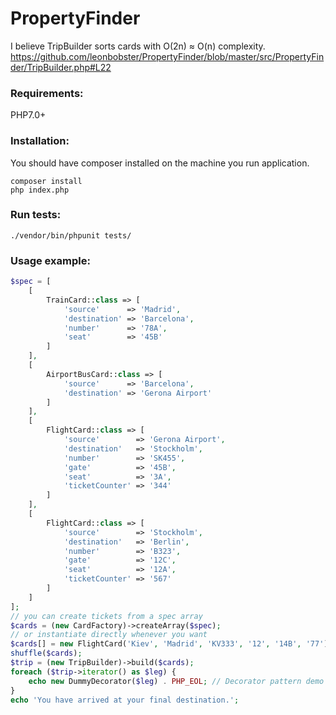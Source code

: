# PropertyFinder

I believe TripBuilder sorts cards with O(2n) &asymp; O(n) complexity.
https://github.com/leonbobster/PropertyFinder/blob/master/src/PropertyFinder/TripBuilder.php#L22

### Requirements:
PHP7.0+

### Installation:
You should have composer installed on the machine you run application.
```
composer install
php index.php
```

### Run tests:
```
./vendor/bin/phpunit tests/
```

### Usage example:
```php
$spec = [
    [
        TrainCard::class => [
            'source'      => 'Madrid',
            'destination' => 'Barcelona',
            'number'      => '78A',
            'seat'        => '45B'
        ]
    ],
    [
        AirportBusCard::class => [
            'source'      => 'Barcelona',
            'destination' => 'Gerona Airport'
        ]
    ],
    [
        FlightCard::class => [
            'source'        => 'Gerona Airport',
            'destination'   => 'Stockholm',
            'number'        => 'SK455',
            'gate'          => '45B',
            'seat'          => '3A',
            'ticketCounter' => '344'
        ]
    ],
    [
        FlightCard::class => [
            'source'        => 'Stockholm',
            'destination'   => 'Berlin',
            'number'        => 'B323',
            'gate'          => '12C',
            'seat'          => '12A',
            'ticketCounter' => '567'
        ]
    ]
];
// you can create tickets from a spec array
$cards = (new CardFactory)->createArray($spec);
// or instantiate directly whenever you want
$cards[] = new FlightCard('Kiev', 'Madrid', 'KV333', '12', '14B', '77');
shuffle($cards);
$trip = (new TripBuilder)->build($cards);
foreach ($trip->iterator() as $leg) {
    echo new DummyDecorator($leg) . PHP_EOL; // Decorator pattern demo
}
echo 'You have arrived at your final destination.';
```
